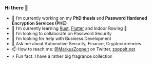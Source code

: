 ### Hi there 👋
<!--
**MarkusZoppelt/MarkusZoppelt** is a ✨ _special_ ✨ repository because its `README.md` (this file) appears on your GitHub profile.
-->

- 🔭 I’m currently working on my **PhD thesis** and **Password Hardened Encryption Services (PHE)**
- 🌱 I’m currently learning [Rust](https://github.com/topics/rust), [Flutter](https://github.com/topics/flutter) and Indoor Rowing 🚣
- 👯 I’m looking to collaborate on Password Security
- 🤔 I’m looking for help with Business Development
- 💬 Ask me about Automotive Security, Finance, Cryptocurrencies
- 📫 How to reach me: [@MarkusZoppelt](https://twitter.com/MarkusZoppelt) on Twitter, [zoppelt.net](https://zoppelt.net)
- ⚡ Fun fact: I have a rather big fragrance collection
